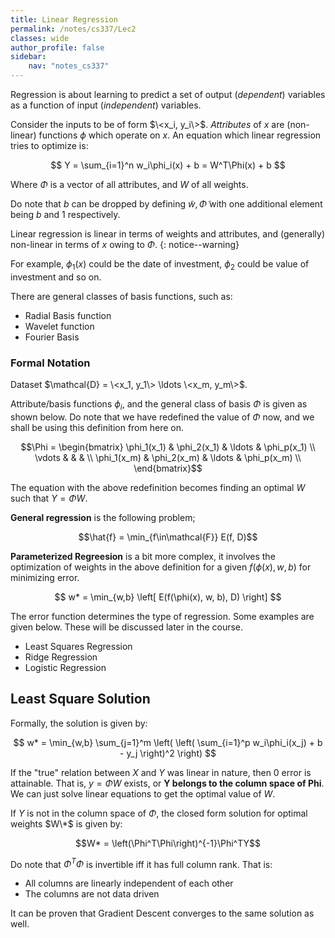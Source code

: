 ```yaml
---
title: Linear Regression
permalink: /notes/cs337/Lec2
classes: wide
author_profile: false
sidebar:
    nav: "notes_cs337"
---
```

<script type="text/javascript" src="https://code.jquery.com/jquery-1.7.1.min.js"></script>

<script type="text/x-mathjax-config">
  MathJax.Hub.Config({
    tex2jax: {
      inlineMath: [ ['$','$'], ["\\(","\\)"] ],
      processEscapes: true
    }
  });
</script>
<script type="text/javascript" async src="https://cdnjs.cloudflare.com/ajax/libs/mathjax/2.7.5/latest.js?config=TeX-MML-AM_CHTML" async></script>


<!-- Notes Begin from here -->

Regression is about learning to predict a set of output (*dependent*) variables as a function of input (*independent*) variables.

Consider the inputs to be of form $\<x_i, y_i\>$. *Attributes* of $x$ are (non-linear) functions $\phi$ which operate on $x$. An equation which linear regression tries to optimize is:

<div style="text-align: center;">
  $$ Y = \sum_{i=1}^n w_i\phi_i(x) + b = W^T\Phi(x) + b $$
</div>

Where $\Phi$ is a vector of all attributes, and $W$ of all weights.

Do note that $b$ can be dropped by defining $\widetilde{w}, \widetilde{\Phi}$ with one additional element being $b$ and $1$ respectively.

Linear regression is linear in terms of weights and attributes, and (generally) non-linear in terms of $x$ owing to $\Phi$.
{: notice--warning}

For example, $\phi_1(x)$ could be the date of investment, $\phi_2$ could be value of investment and so on.

There are general classes of basis functions, such as:
- Radial Basis function
- Wavelet function
- Fourier Basis

### Formal Notation

Dataset $\mathcal{D} = \<x_1, y_1\> \ldots \<x_m, y_m\>$.

Attribute/basis functions $\phi_i$, and the general class of basis $\Phi$ is given as shown below. Do note that we have redefined the value of $\Phi$ now, and we shall be using this definition from here on.

<div style="text-align: center;">
  $$\Phi = 
  \begin{bmatrix}
    \phi_1(x_1) & \phi_2(x_1) & \ldots & \phi_p(x_1) \\
    \vdots      &             &        &             \\
    \phi_1(x_m) & \phi_2(x_m) & \ldots & \phi_p(x_m) \\
  \end{bmatrix}$$
</div>

The equation with the above redefinition becomes finding an optimal $W$ such that $Y = \Phi W$.

**General regression** is the following problem;

<div style="text-align: center;">
  $$\hat{f} = \min_{f\in\mathcal{F}} E(f, D)$$
</div>

**Parameterized Regreesion** is a bit more complex, it involves the optimization of weights in the above definition for a given $f(\phi(x), w, b)$ for minimizing error.

<div style="text-align: center;">
  $$ w* = \min_{w,b} \left[ E(f(\phi(x), w, b), D) \right] $$
</div>

The error function determines the type of regression. Some examples are given below. These will be discussed later in the course.

- Least Squares Regression
- Ridge Regression
- Logistic Regression


## Least Square Solution

Formally, the solution is given by:

<div style="text-align: center;">
  $$ w* = \min_{w,b} \sum_{j=1}^m \left( \left( \sum_{i=1}^p w_i\phi_i(x_j) + b - y_j \right)^2 \right) $$
</div>

If the "true" relation between $X$ and $Y$ was linear in nature, then 0 error is attainable. That is, $y = \Phi W$ exists, or **Y belongs to the column space of Phi**. We can just solve linear equations to get the optimal value of $W$.

If $Y$ is not in the column space of $\Phi$, the closed form solution for optimal weights $W\*$ is given by:

<div style="text-align: center;">
  $$W* = \left(\Phi^T\Phi\right)^{-1}\Phi^TY$$
</div>

Do note that $\Phi^T\Phi$ is invertible iff it has full column rank. That is:
- All columns are linearly independent of each other
- The columns are not data driven

It can be proven that Gradient Descent converges to the same solution as well.